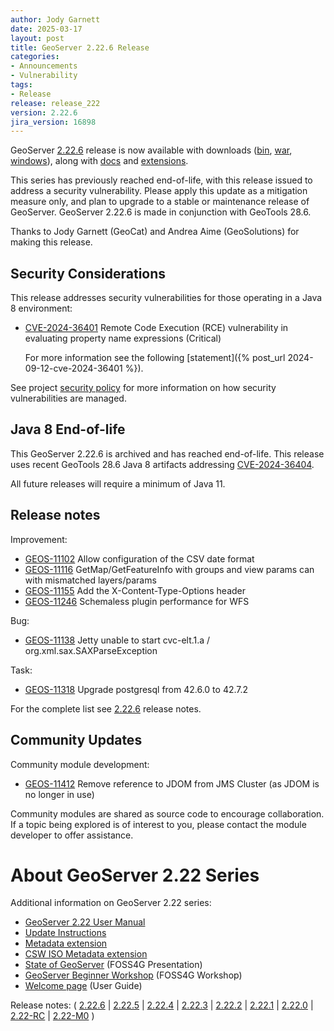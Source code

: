 ```yaml
---
author: Jody Garnett
date: 2025-03-17
layout: post
title: GeoServer 2.22.6 Release
categories:
- Announcements
- Vulnerability
tags:
- Release
release: release_222
version: 2.22.6
jira_version: 16898
--- 
```


GeoServer [2.22.6](/release/2.22.6/) release is now available
with downloads
([bin](https://sourceforge.net/projects/geoserver/files/GeoServer/2.22.6/geoserver-2.22.6-bin.zip/download),
[war](https://sourceforge.net/projects/geoserver/files/GeoServer/2.22.6/geoserver-2.22.6-war.zip/download),
[windows](https://sourceforge.net/projects/geoserver/files/GeoServer/2.22.6/GeoServer-2.22.6-winsetup.exe/download)), along with 
[docs](https://sourceforge.net/projects/geoserver/files/GeoServer/2.22.6/geoserver-2.22.6-htmldoc.zip/download) and
[extensions](https://sourceforge.net/projects/geoserver/files/GeoServer/2.22.6/extensions/).

This series has previously reached end-of-life, with this release issued to address a security vulnerability. Please apply this update as a mitigation measure only, and plan to upgrade to a stable or maintenance release of GeoServer.
GeoServer 2.22.6 is made in conjunction with GeoTools 28.6. 

Thanks to Jody Garnett (GeoCat) and Andrea Aime (GeoSolutions) for making this release. 

## Security Considerations

This release addresses security vulnerabilities for those operating in a Java 8 environment:

* [CVE-2024-36401](https://github.com/geoserver/geoserver/security/advisories/GHSA-6jj6-gm7p-fcvv) Remote Code Execution (RCE) vulnerability in evaluating property name expressions (Critical)
  
  For more information see the following [statement]({% post_url 2024-09-12-cve-2024-36401 %}).

See project [security policy](https://github.com/geoserver/geoserver/blob/main/SECURITY.md) for more information on how security vulnerabilities are managed. 

## Java 8 End-of-life

This GeoServer 2.22.6 is archived and has reached end-of-life. This release uses recent GeoTools 28.6 Java 8 artifacts addressing [CVE-2024-36404](https://github.com/geotools/geotools/security/advisories/GHSA-w3pj-wh35-fq8w).

All future releases will require a minimum of Java 11.

## Release notes

Improvement:

* [GEOS-11102](https://osgeo-org.atlassian.net/browse/GEOS-11102) Allow configuration of the CSV date format
* [GEOS-11116](https://osgeo-org.atlassian.net/browse/GEOS-11116) GetMap/GetFeatureInfo with groups and view params can with mismatched layers/params
* [GEOS-11155](https://osgeo-org.atlassian.net/browse/GEOS-11155) Add the X-Content-Type-Options header
* [GEOS-11246](https://osgeo-org.atlassian.net/browse/GEOS-11246) Schemaless plugin performance for WFS

Bug:

* [GEOS-11138](https://osgeo-org.atlassian.net/browse/GEOS-11138) Jetty unable to start  cvc-elt.1.a / org.xml.sax.SAXParseException

Task:

* [GEOS-11318](https://osgeo-org.atlassian.net/browse/GEOS-11318) Upgrade postgresql from 42.6.0 to 42.7.2

For the complete list see [2.22.6](https://github.com/geoserver/geoserver/releases/tag/2.22.6) release notes. 

## Community Updates

Community module development:

* [GEOS-11412](https://osgeo-org.atlassian.net/browse/GEOS-11412) Remove reference to JDOM from JMS Cluster (as JDOM is no longer in use)

Community modules are shared as source code to encourage collaboration. If a topic being explored is of interest to you, please contact the module developer to offer assistance. 

# About GeoServer 2.22 Series

Additional information on GeoServer 2.22 series:

* [GeoServer 2.22 User Manual](https://docs.geoserver.org/2.22.x/en/user/)
* [Update Instructions](https://docs.geoserver.org/latest/en/user/installation/upgrade.html)
* [Metadata extension](https://docs.geoserver.org/latest/en/user/extensions/metadata/index.html)
* [CSW ISO Metadata extension](https://docs.geoserver.org/latest/en/user/extensions/csw-iso/index.html)
* [State of GeoServer](https://docs.google.com/presentation/d/1mnOFSvYb8npVudvUR5MSjSTFHc6ZQ_bStafZrBV7LZ8/edit?usp=sharing) (FOSS4G Presentation)
* [GeoServer Beginner Workshop](https://docs.google.com/presentation/d/1fbPLN-1Cs95WK-IxDG1PxCEKyHwFbNBGNkkomxmLr0Y/edit?usp=sharing) (FOSS4G Workshop)
* [Welcome page](https://docs.geoserver.org/latest/en/user/webadmin/welcome.html) (User Guide)

Release notes:
( [2.22.6](https://github.com/geoserver/geoserver/releases/tag/2.22.6)
| [2.22.5](https://github.com/geoserver/geoserver/releases/tag/2.22.5)
| [2.22.4](https://github.com/geoserver/geoserver/releases/tag/2.22.4)
| [2.22.3](https://github.com/geoserver/geoserver/releases/tag/2.22.3)
| [2.22.2](https://github.com/geoserver/geoserver/releases/tag/2.22.2)
| [2.22.1](https://github.com/geoserver/geoserver/releases/tag/2.22.1)
| [2.22.0](https://github.com/geoserver/geoserver/releases/tag/2.22.0)
| [2.22-RC](https://github.com/geoserver/geoserver/releases/tag/2.22-RC)
| [2.22-M0](https://github.com/geoserver/geoserver/releases/tag/2.22-M0)
) 

